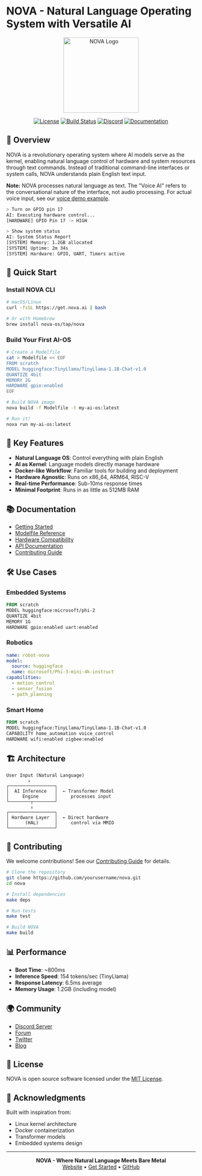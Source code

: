# NOVA - Natural Language Operating System with Versatile AI

<div align="center">
  <img src="docs/images/nova-logo.png" alt="NOVA Logo" width="200">
  
  [![License](https://img.shields.io/badge/license-MIT-blue.svg)](LICENSE)
  [![Build Status](https://img.shields.io/github/actions/workflow/status/yourusername/nova/ci.yml?branch=main)](https://github.com/yourusername/nova/actions)
  [![Discord](https://img.shields.io/discord/1234567890?color=7289da&label=Discord&logo=discord&logoColor=white)](https://discord.gg/nova)
  [![Documentation](https://img.shields.io/badge/docs-nova.ai-green)](https://nova.ai)
</div>

## 🌟 Overview

NOVA is a revolutionary operating system where AI models serve as the kernel, enabling natural language control of hardware and system resources through text commands. Instead of traditional command-line interfaces or system calls, NOVA understands plain English text input.

**Note:** NOVA processes natural language as text. The "Voice AI" refers to the conversational nature of the interface, not audio processing. For actual voice input, see our [voice demo example](docs/voice-demo.md).

```bash
> Turn on GPIO pin 17
AI: Executing hardware control...
[HARDWARE] GPIO Pin 17 -> HIGH

> Show system status
AI: System Status Report
[SYSTEM] Memory: 1.2GB allocated
[SYSTEM] Uptime: 2m 34s
[SYSTEM] Hardware: GPIO, UART, Timers active
```

## 🚀 Quick Start

### Install NOVA CLI

```bash
# macOS/Linux
curl -fsSL https://get.nova.ai | bash

# Or with Homebrew
brew install nova-os/tap/nova
```

### Build Your First AI-OS

```bash
# Create a Modelfile
cat > Modelfile << EOF
FROM scratch
MODEL huggingface:TinyLlama/TinyLlama-1.1B-Chat-v1.0
QUANTIZE 4bit
MEMORY 2G
HARDWARE gpio:enabled
EOF

# Build NOVA image
nova build -f Modelfile -t my-ai-os:latest

# Run it!
nova run my-ai-os:latest
```

## 🎯 Key Features

- **Natural Language OS**: Control everything with plain English
- **AI as Kernel**: Language models directly manage hardware
- **Docker-like Workflow**: Familiar tools for building and deployment
- **Hardware Agnostic**: Runs on x86_64, ARM64, RISC-V
- **Real-time Performance**: Sub-10ms response times
- **Minimal Footprint**: Runs in as little as 512MB RAM

## 📚 Documentation

- [Getting Started](docs/getting-started.md)
- [Modelfile Reference](docs/modelfile-reference.md)
- [Hardware Compatibility](docs/hardware.md)
- [API Documentation](docs/api.md)
- [Contributing Guide](CONTRIBUTING.md)

## 🛠️ Use Cases

### Embedded Systems
```dockerfile
FROM scratch
MODEL huggingface:microsoft/phi-2
QUANTIZE 4bit
MEMORY 1G
HARDWARE gpio:enabled uart:enabled
```

### Robotics
```yaml
name: robot-nova
model:
  source: huggingface
  name: microsoft/Phi-3-mini-4k-instruct
capabilities:
  - motion_control
  - sensor_fusion
  - path_planning
```

### Smart Home
```dockerfile
FROM scratch
MODEL huggingface:TinyLlama/TinyLlama-1.1B-Chat-v1.0
CAPABILITY home_automation voice_control
HARDWARE wifi:enabled zigbee:enabled
```

## 🏗️ Architecture

```
User Input (Natural Language)
        ↓
┌─────────────────┐
│  AI Inference   │  ← Transformer Model
│     Engine      │     processes input
└────────┬────────┘
         ↓
┌─────────────────┐
│ Hardware Layer  │  ← Direct hardware
│      (HAL)      │     control via MMIO
└─────────────────┘
```

## 🤝 Contributing

We welcome contributions! See our [Contributing Guide](CONTRIBUTING.md) for details.

```bash
# Clone the repository
git clone https://github.com/yourusername/nova.git
cd nova

# Install dependencies
make deps

# Run tests
make test

# Build NOVA
make build
```

## 📊 Performance

- **Boot Time**: ~800ms
- **Inference Speed**: 154 tokens/sec (TinyLlama)
- **Response Latency**: 6.5ms average
- **Memory Usage**: 1.2GB (including model)

## 🌍 Community

- [Discord Server](https://discord.gg/nova)
- [Forum](https://forum.nova.ai)
- [Twitter](https://twitter.com/nova_os)
- [Blog](https://blog.nova.ai)

## 📄 License

NOVA is open source software licensed under the [MIT License](LICENSE).

## 🙏 Acknowledgments

Built with inspiration from:
- Linux kernel architecture
- Docker containerization
- Transformer models
- Embedded systems design

---

<div align="center">
  <b>NOVA - Where Natural Language Meets Bare Metal</b>
  <br>
  <a href="https://nova.ai">Website</a> •
  <a href="docs/getting-started.md">Get Started</a> •
  <a href="https://github.com/yourusername/nova">GitHub</a>
</div>